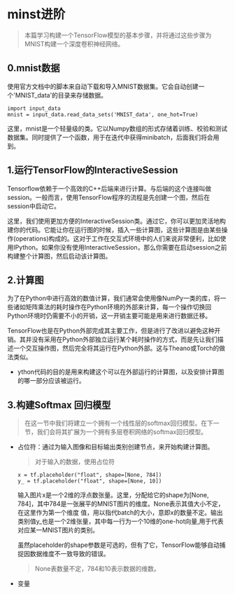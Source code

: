 # minst进阶
>本篇学习构建一个TensorFlow模型的基本步骤，并将通过这些步骤为MNIST构建一个深度卷积神经网络。
## 0.mnist数据
使用官方文档中的脚本来自动下载和导入MNIST数据集。它会自动创建一个'MNIST_data'的目录来存储数据。
```
import input_data
mnist = input_data.read_data_sets('MNIST_data', one_hot=True)
```  
这里，mnist是一个轻量级的类。它以Numpy数组的形式存储着训练、校验和测试数据集。同时提供了一个函数，用于在迭代中获得minibatch，后面我们将会用到。  
## 1.运行TensorFlow的InteractiveSession
Tensorflow依赖于一个高效的C++后端来进行计算。与后端的这个连接叫做session。一般而言，使用TensorFlow程序的流程是先创建一个图，然后在session中启动它。  
  
这里，我们使用更加方便的InteractiveSession类。通过它，你可以更加灵活地构建你的代码。它能让你在运行图的时候，插入一些计算图，这些计算图是由某些操作(operations)构成的。这对于工作在交互式环境中的人们来说非常便利，比如使用IPython。如果你没有使用InteractiveSession，那么你需要在启动session之前构建整个计算图，然后启动该计算图。
## 2.计算图
为了在Python中进行高效的数值计算，我们通常会使用像NumPy一类的库，将一些诸如矩阵乘法的耗时操作在Python环境的外部来计算，每一个操作切换回Python环境时仍需要不小的开销，这一开销主要可能是用来进行数据迁移。  
  
TensorFlow也是在Python外部完成其主要工作，但是进行了改进以避免这种开销。其并没有采用在Python外部独立运行某个耗时操作的方式，而是先让我们描述一个交互操作图，然后完全将其运行在Python外部。这与Theano或Torch的做法类似。  
* ython代码的目的是用来构建这个可以在外部运行的计算图，以及安排计算图的哪一部分应该被运行。
## 3.构建Softmax 回归模型
>在这一节中我们将建立一个拥有一个线性层的softmax回归模型。在下一节，我们会将其扩展为一个拥有多层卷积网络的softmax回归模型。  

* 占位符：通过为输入图像和目标输出类别创建节点，来开始构建计算图。  
  >对于输入的数据，使用占位符
  ```
  x = tf.placeholder("float", shape=[None, 784])
  y_ = tf.placeholder("float", shape=[None, 10])
  ```
  输入图片x是一个2维的浮点数张量。这里，分配给它的shape为[None, 784]，其中784是一张展平的MNIST图片的维度。None表示其值大小不定，在这里作为第一个维度   值，用以指代batch的大小，意即x的数量不定。输出类别值y_也是一个2维张量，其中每一行为一个10维的one-hot向量,用于代表对应某一MNIST图片的类别。  
  
  虽然placeholder的shape参数是可选的，但有了它，TensorFlow能够自动捕捉因数据维度不一致导致的错误。  
  >None表数量不定，784和10表示数据的维数。  
  
* 变量
